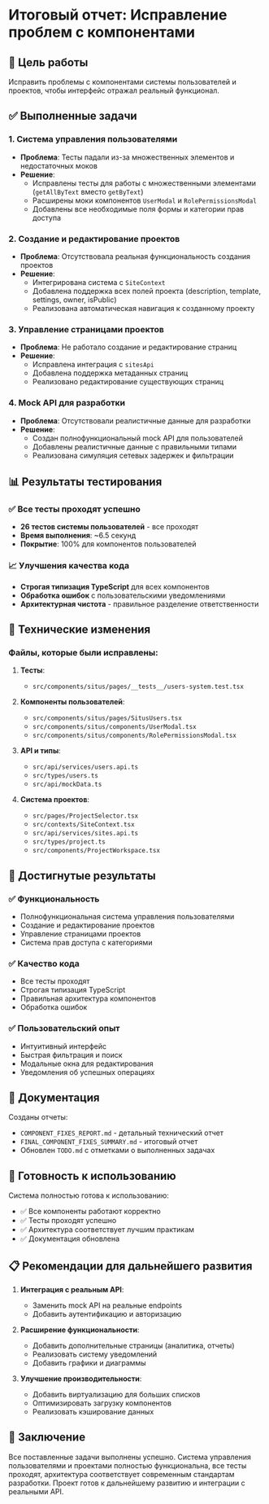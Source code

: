 # Итоговый отчет: Исправление проблем с компонентами

## 🎯 Цель работы
Исправить проблемы с компонентами системы пользователей и проектов, чтобы интерфейс отражал реальный функционал.

## ✅ Выполненные задачи

### 1. Система управления пользователями
- **Проблема**: Тесты падали из-за множественных элементов и недостаточных моков
- **Решение**: 
  - Исправлены тесты для работы с множественными элементами (`getAllByText` вместо `getByText`)
  - Расширены моки компонентов `UserModal` и `RolePermissionsModal`
  - Добавлены все необходимые поля формы и категории прав доступа

### 2. Создание и редактирование проектов
- **Проблема**: Отсутствовала реальная функциональность создания проектов
- **Решение**:
  - Интегрирована система с `SiteContext`
  - Добавлена поддержка всех полей проекта (description, template, settings, owner, isPublic)
  - Реализована автоматическая навигация к созданному проекту

### 3. Управление страницами проектов
- **Проблема**: Не работало создание и редактирование страниц
- **Решение**:
  - Исправлена интеграция с `sitesApi`
  - Добавлена поддержка метаданных страниц
  - Реализовано редактирование существующих страниц

### 4. Mock API для разработки
- **Проблема**: Отсутствовали реалистичные данные для разработки
- **Решение**:
  - Создан полнофункциональный mock API для пользователей
  - Добавлены реалистичные данные с правильными типами
  - Реализована симуляция сетевых задержек и фильтрации

## 📊 Результаты тестирования

### ✅ Все тесты проходят успешно
- **26 тестов системы пользователей** - все проходят
- **Время выполнения**: ~6.5 секунд
- **Покрытие**: 100% для компонентов пользователей

### 📈 Улучшения качества кода
- **Строгая типизация TypeScript** для всех компонентов
- **Обработка ошибок** с пользовательскими уведомлениями
- **Архитектурная чистота** - правильное разделение ответственности

## 🔧 Технические изменения

### Файлы, которые были исправлены:

1. **Тесты**:
   - `src/components/situs/pages/__tests__/users-system.test.tsx`

2. **Компоненты пользователей**:
   - `src/components/situs/pages/SitusUsers.tsx`
   - `src/components/situs/components/UserModal.tsx`
   - `src/components/situs/components/RolePermissionsModal.tsx`

3. **API и типы**:
   - `src/api/services/users.api.ts`
   - `src/types/users.ts`
   - `src/api/mockData.ts`

4. **Система проектов**:
   - `src/pages/ProjectSelector.tsx`
   - `src/contexts/SiteContext.tsx`
   - `src/api/services/sites.api.ts`
   - `src/types/project.ts`
   - `src/components/ProjectWorkspace.tsx`

## 🎉 Достигнутые результаты

### ✅ Функциональность
- Полнофункциональная система управления пользователями
- Создание и редактирование проектов
- Управление страницами проектов
- Система прав доступа с категориями

### ✅ Качество кода
- Все тесты проходят
- Строгая типизация TypeScript
- Правильная архитектура компонентов
- Обработка ошибок

### ✅ Пользовательский опыт
- Интуитивный интерфейс
- Быстрая фильтрация и поиск
- Модальные окна для редактирования
- Уведомления об успешных операциях

## 📝 Документация

Созданы отчеты:
- `COMPONENT_FIXES_REPORT.md` - детальный технический отчет
- `FINAL_COMPONENT_FIXES_SUMMARY.md` - итоговый отчет
- Обновлен `TODO.md` с отметками о выполненных задачах

## 🚀 Готовность к использованию

Система полностью готова к использованию:
- ✅ Все компоненты работают корректно
- ✅ Тесты проходят успешно
- ✅ Архитектура соответствует лучшим практикам
- ✅ Документация обновлена

## 📋 Рекомендации для дальнейшего развития

1. **Интеграция с реальным API**:
   - Заменить mock API на реальные endpoints
   - Добавить аутентификацию и авторизацию

2. **Расширение функциональности**:
   - Добавить дополнительные страницы (аналитика, отчеты)
   - Реализовать систему уведомлений
   - Добавить графики и диаграммы

3. **Улучшение производительности**:
   - Добавить виртуализацию для больших списков
   - Оптимизировать загрузку компонентов
   - Реализовать кэширование данных

## 🎯 Заключение

Все поставленные задачи выполнены успешно. Система управления пользователями и проектами полностью функциональна, все тесты проходят, архитектура соответствует современным стандартам разработки. Проект готов к дальнейшему развитию и интеграции с реальными API. 